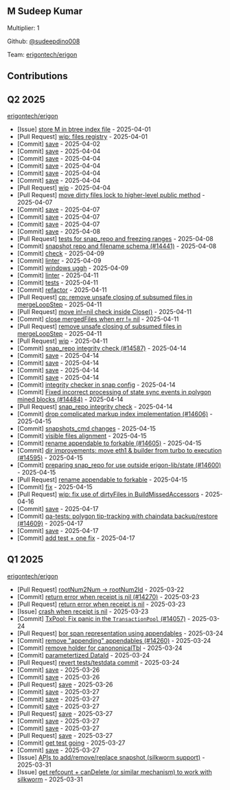 
## M Sudeep Kumar
Multiplier: 1

Github: [@sudeepdino008](https://github.com/sudeepdino008)

Team: [erigontech/erigon](https://github.com/erigontech/erigon/pulls?q=author%3Asudeepdino008)

## Contributions

## Q2 2025


[erigontech/erigon](https://github.com/erigontech/erigon)
* [Issue] [store M in btree index file](https://github.com/erigontech/erigon/issues/14381) - 2025-04-01
* [Pull Request] [wip: files registry](https://github.com/erigontech/erigon/pull/14376) - 2025-04-01
* [Commit] [save](https://github.com/erigontech/erigon/commit/749efae883f83d6ba00a972460a70b8a3f5cfdbe) - 2025-04-02
* [Commit] [save](https://github.com/erigontech/erigon/commit/ada256a629db9eb8f602b17350b02bdb46a085fa) - 2025-04-04
* [Commit] [save](https://github.com/erigontech/erigon/commit/cb42bfdc6e4220ade4bad1d5da2898cbbb7da2b7) - 2025-04-04
* [Commit] [save](https://github.com/erigontech/erigon/commit/b8b09f9588e1357f7c3c125bca2a71721f90e2c1) - 2025-04-04
* [Commit] [save](https://github.com/erigontech/erigon/commit/d7c4dc642fe27c1b4544e5ee06e4339447dfaacd) - 2025-04-04
* [Commit] [save](https://github.com/erigontech/erigon/commit/ff0d41b1ce95ed41587cc8bff2b5329f0da6d0d8) - 2025-04-04
* [Pull Request] [wip](https://github.com/erigontech/erigon/pull/14441) - 2025-04-04
* [Pull Request] [move dirty files lock to higher-level public method](https://github.com/erigontech/erigon/pull/14466) - 2025-04-07
* [Commit] [save](https://github.com/erigontech/erigon/commit/544c9d80a17a64e0978526ae2c63665d67a77d11) - 2025-04-07
* [Commit] [save](https://github.com/erigontech/erigon/commit/f703fb4074b9330066487d24abd8bb0932954ce6) - 2025-04-07
* [Commit] [save](https://github.com/erigontech/erigon/commit/39a8d7a2c2d7e697cd0df4ebc193996d304bfb31) - 2025-04-07
* [Commit] [save](https://github.com/erigontech/erigon/commit/eb3fefcc5ca1e1b541bab554d876bd87963ea1e9) - 2025-04-08
* [Pull Request] [tests for snap_repo and freezing ranges](https://github.com/erigontech/erigon/pull/14501) - 2025-04-08
* [Commit] [snapshot repo and filename schema (#14441)](https://github.com/erigontech/erigon/commit/e2e1928820d75d4fbde710e46218e2ced3f77b4f) - 2025-04-08
* [Commit] [check](https://github.com/erigontech/erigon/commit/6d7835c0c1d0e73b06bfe6e28ba2cd4eeb0a8ffa) - 2025-04-09
* [Commit] [linter](https://github.com/erigontech/erigon/commit/55b678192196160bbe55aa4394aa322b08a0300e) - 2025-04-09
* [Commit] [windows uggh](https://github.com/erigontech/erigon/commit/63ae869bcfe48bd88c9c58d66c9ac5d6c97afee4) - 2025-04-09
* [Commit] [linter](https://github.com/erigontech/erigon/commit/695b550b74215c6311dbb26a17d9e76f560676c7) - 2025-04-11
* [Commit] [tests](https://github.com/erigontech/erigon/commit/a19ab94f2d0eaf2b587f6195d2501fb099cb4250) - 2025-04-11
* [Commit] [refactor](https://github.com/erigontech/erigon/commit/c96747abd36608c875cf821adbef1a9d8cafa361) - 2025-04-11
* [Pull Request] [cp: remove unsafe closing of subsumed files in mergeLoopStep](https://github.com/erigontech/erigon/pull/14557) - 2025-04-11
* [Pull Request] [move in!=nil check inside Close()](https://github.com/erigontech/erigon/pull/14556) - 2025-04-11
* [Commit] [close mergedFiles when err != nil](https://github.com/erigontech/erigon/commit/0c8ce7c4a67e25412636e71db1a8346f74e58f7d) - 2025-04-11
* [Pull Request] [remove unsafe closing of subsumed files in mergeLoopStep](https://github.com/erigontech/erigon/pull/14553) - 2025-04-11
* [Pull Request] [wip](https://github.com/erigontech/erigon/pull/14552) - 2025-04-11
* [Commit] [snap_repo integrity check (#14587)](https://github.com/erigontech/erigon/commit/e6693ed580592a66ee490e00fb451607b474f86f) - 2025-04-14
* [Commit] [save](https://github.com/erigontech/erigon/commit/4b8d4ec55a4d4ead9db4d344a9a4abb0a0479254) - 2025-04-14
* [Commit] [save](https://github.com/erigontech/erigon/commit/94fe79e3d0cfd9e752a4d8a842071205f5deab8d) - 2025-04-14
* [Commit] [save](https://github.com/erigontech/erigon/commit/05072ec3584efb97166eac993e4133bb92acbebd) - 2025-04-14
* [Commit] [save](https://github.com/erigontech/erigon/commit/d8ca5823574c1af93dea66b1e28b7a1d35196dd5) - 2025-04-14
* [Commit] [integrity checker in snap config](https://github.com/erigontech/erigon/commit/36ef6d162a1e07d124e350633a56ce5b289c9d3b) - 2025-04-14
* [Commit] [Fixed incorrect processing of state sync events in polygon mined blocks (#14484)](https://github.com/erigontech/erigon/commit/f4c119edf09c25e844908bfcf6d29437e3dee3ad) - 2025-04-14
* [Pull Request] [snap_repo integrity check](https://github.com/erigontech/erigon/pull/14587) - 2025-04-14
* [Commit] [drop complicated markup index implementation (#14606)](https://github.com/erigontech/erigon/commit/d84557ca8fd51c65be0c4a7331562fbfd2944fb6) - 2025-04-15
* [Commit] [snapshots_cmd changes](https://github.com/erigontech/erigon/commit/6313bc0cc3fef3f71384649638e0f1416fb7d129) - 2025-04-15
* [Commit] [visible files alignment](https://github.com/erigontech/erigon/commit/5118561ba12e666c1da3c194690aaa3ddd9a70c4) - 2025-04-15
* [Commit] [rename appendable to forkable (#14605)](https://github.com/erigontech/erigon/commit/25e7811e09e5d5b7cff71c87bd3f1e73c1535898) - 2025-04-15
* [Commit] [dir improvements: move eth1 & builder from turbo to execution (#14595)](https://github.com/erigontech/erigon/commit/ee0df647a1bd6c646637b812a1e6fc59e8a60461) - 2025-04-15
* [Commit] [preparing snap_repo for use outside erigon-lib/state (#14600)](https://github.com/erigontech/erigon/commit/af9de47ed5c5a5a11cd80d91698377cd467439d6) - 2025-04-15
* [Pull Request] [rename appendable to forkable](https://github.com/erigontech/erigon/pull/14605) - 2025-04-15
* [Commit] [fix](https://github.com/erigontech/erigon/commit/397309df3f96a9745c5de6d04ffc412abf579b0c) - 2025-04-15
* [Pull Request] [wip: fix use of dirtyFiles in BuildMissedAccessors](https://github.com/erigontech/erigon/pull/14613) - 2025-04-16
* [Commit] [save](https://github.com/erigontech/erigon/commit/5a7bd8610fab4a3b5ef37e49f220a228424c022e) - 2025-04-17
* [Commit] [qa-tests: polygon tip-tracking with chaindata backup/restore (#14609)](https://github.com/erigontech/erigon/commit/cac7f43b96d525ea54354e5bce6162505a756a12) - 2025-04-17
* [Commit] [save](https://github.com/erigontech/erigon/commit/a402beb0856ed45dc801ee34cf1c81e48e90a1ad) - 2025-04-17
* [Commit] [add test + one fix](https://github.com/erigontech/erigon/commit/d052752b2be9418d5b1fcd5c5ae96d88c4f664ee) - 2025-04-17
## Q1 2025

[erigontech/erigon](https://github.com/erigontech/erigon)
* [Pull Request] [rootNum2Num -> rootNum2Id](https://github.com/erigontech/erigon/pull/14260) - 2025-03-22
* [Commit] [return error when receipt is nil (#14270)](https://github.com/erigontech/erigon/commit/3cc1dcd5d95fcca66be204c1d6fd7ecc9577c794) - 2025-03-23
* [Pull Request] [return error when receipt is nil](https://github.com/erigontech/erigon/pull/14270) - 2025-03-23
* [Issue] [crash when receipt is nil](https://github.com/erigontech/erigon/issues/14269) - 2025-03-23
* [Commit] [TxPool: Fix panic in the `TransactionPool` (#14057)](https://github.com/erigontech/erigon/commit/a1559ec0fa34e1a628a36dc9e9a61c0870cfa683) - 2025-03-24
* [Pull Request] [bor span representation using appendables](https://github.com/erigontech/erigon/pull/14281) - 2025-03-24
* [Commit] [remove "appending" appendables  (#14260)](https://github.com/erigontech/erigon/commit/72f00a7372806ebbf394729f950acc83737b0a01) - 2025-03-24
* [Commit] [remove holder for canononicalTbl](https://github.com/erigontech/erigon/commit/929c61c02f354ebc9110ec7910f07b70db5f24d3) - 2025-03-24
* [Commit] [parametertized DataId](https://github.com/erigontech/erigon/commit/262ffb3b43aef82d0c796a7f1b70292778104857) - 2025-03-24
* [Pull Request] [revert tests/testdata commit](https://github.com/erigontech/erigon/pull/14274) - 2025-03-24
* [Commit] [save](https://github.com/erigontech/erigon/commit/2c7b0da492ab6159d50aaf43daf660c231395e6b) - 2025-03-26
* [Commit] [save](https://github.com/erigontech/erigon/commit/386f2958d6825b3783315518e7d90dd066fef08c) - 2025-03-26
* [Pull Request] [save](https://github.com/erigontech/erigon/pull/14299) - 2025-03-26
* [Commit] [save](https://github.com/erigontech/erigon/commit/694510f4fe317ae6ca3884d0bd65da32fba1d3d6) - 2025-03-27
* [Commit] [save](https://github.com/erigontech/erigon/commit/04dc812776b5beb20bd0016201237797fb584f33) - 2025-03-27
* [Commit] [save](https://github.com/erigontech/erigon/commit/63c4b112764aba5fdd81d5c96d4f50042699d6fa) - 2025-03-27
* [Pull Request] [save](https://github.com/erigontech/erigon/pull/14316) - 2025-03-27
* [Commit] [save](https://github.com/erigontech/erigon/commit/d77c987c8011283bdab1641c19de767b5aaad4a3) - 2025-03-27
* [Commit] [save](https://github.com/erigontech/erigon/commit/7a906a304a2f4e9d9d3f4945d923b5222d4b60fb) - 2025-03-27
* [Pull Request] [save](https://github.com/erigontech/erigon/pull/14315) - 2025-03-27
* [Commit] [get test going](https://github.com/erigontech/erigon/commit/dfad0b91f32bf14c6e10a34819ae1351c5e007da) - 2025-03-27
* [Commit] [save](https://github.com/erigontech/erigon/commit/73a2daafb5b947872cc78b9fd29f3a0870fa03bb) - 2025-03-27
* [Issue] [APIs to add/remove/replace snapshot (silkworm support)](https://github.com/erigontech/erigon/issues/14368) - 2025-03-31
* [Issue] [get refcount + canDelete (or similar mechanism) to work with silkworm](https://github.com/erigontech/erigon/issues/14367) - 2025-03-31

